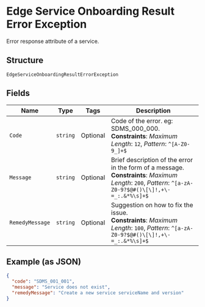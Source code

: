 
# Edge Service Onboarding Result Error Exception

Error response attribute of a service.

## Structure

`EdgeServiceOnboardingResultErrorException`

## Fields

| Name | Type | Tags | Description |
|  --- | --- | --- | --- |
| `Code` | `string` | Optional | Code of the error. eg: SDMS_000_000.<br>**Constraints**: *Maximum Length*: `12`, *Pattern*: `^[A-Z0-9_]+$` |
| `Message` | `string` | Optional | Brief description of the error in the form of a message.<br>**Constraints**: *Maximum Length*: `200`, *Pattern*: `^[a-zA-Z0-9?$@#()\[\]!,+\-=_:.&*%\s]+$` |
| `RemedyMessage` | `string` | Optional | Suggestion on how to fix the issue.<br>**Constraints**: *Maximum Length*: `100`, *Pattern*: `^[a-zA-Z0-9?$@#()\[\]!,+\-=_:.&*%\s]+$` |

## Example (as JSON)

```json
{
  "code": "SDMS_001_001",
  "message": "Service does not exist",
  "remedyMessage": "Create a new service serviceName and version"
}
```

